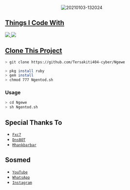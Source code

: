 <p align="center">
<img src=https://i.ibb.co/XJQP7RX/tt.jpg" alt="20210103-132024" border="0">
</p>
<p align="center">
<a href="https://github.com/Tersakiti404-cyber">
</p>

  
## Things I Code With
<p>
    <img
        src="https://img.shields.io/badge/node.js%20-%2343853D.svg?&style=for-the-badge&logo=node.js&logoColor=white" />
    <img
        src="https://img.shields.io/badge/javascript%20-%23323330.svg?&style=for-the-badge&logo=javascript&logoColor=%23F7DF1E" />



## Clone This Project

```bash
> git clone https://github.com/Tersakiti404-cyber/Ngewe
```

```bash
> pkg install ruby
> gem install
> chmod 777 Ngentod.sh
```

### Usage
```bash
> cd Ngewe
> sh Ngentod.sh
```


## Special Thanks To
* [`Fxc7`](https://github.com/Fxc7)
* [`DnsBOT`](https://github.com/denisputraa)
* [`Mhankbarbar`](https://github.com/MhankBarBar)


## Sosmed
* [`YouTube`](https://youtube.com/channel/UCdAlsvg9B6llWCWV8JMNhug)
* [`WhatsApp`](https://chat.whatsapp.com/EpMBlLhGl922shCyNEljDb)
* [`Instagram`](https://instagram.com/mhmdfjralfarizi_)
